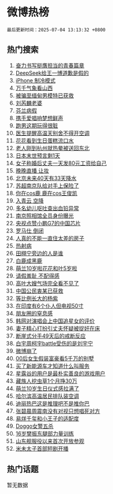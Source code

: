 # 微博热榜

`最后更新时间：2025-07-04 13:13:32 +0800`

## 热门搜索

1. [奋力书写挺膺担当的青春篇章](https://m.weibo.cn/search?containerid=100103type%3D1%26t%3D10%26q%3D%23%E5%A5%8B%E5%8A%9B%E4%B9%A6%E5%86%99%E6%8C%BA%E8%86%BA%E6%8B%85%E5%BD%93%E7%9A%84%E9%9D%92%E6%98%A5%E7%AF%87%E7%AB%A0%23&stream_entry_id=51&isnewpage=1&extparam=seat%3D1%26c_type%3D51%26cate%3D10103%26q%3D%2523%25E5%25A5%258B%25E5%258A%259B%25E4%25B9%25A6%25E5%2586%2599%25E6%258C%25BA%25E8%2586%25BA%25E6%258B%2585%25E5%25BD%2593%25E7%259A%2584%25E9%259D%2592%25E6%2598%25A5%25E7%25AF%2587%25E7%25AB%25A0%2523%26dgr%3D0%26pos%3D0%26filter_type%3Drealtimehot%26stream_entry_id%3D51%26display_time%3D1751606011%26pre_seqid%3D17516060114700055788)
1. [DeepSeek给王一博道歉是假的](https://m.weibo.cn/search?containerid=100103type%3D1%26t%3D10%26q%3D%23DeepSeek%E7%BB%99%E7%8E%8B%E4%B8%80%E5%8D%9A%E9%81%93%E6%AD%89%E6%98%AF%E5%81%87%E7%9A%84%23&stream_entry_id=31&isnewpage=1&extparam=seat%3D1%26band_rank%3D1%26dgr%3D0%26filter_type%3Drealtimehot%26realpos%3D1%26c_type%3D31%26lcate%3D5001%26pos%3D0%26cate%3D5001%26q%3D%2523DeepSeek%25E7%25BB%2599%25E7%258E%258B%25E4%25B8%2580%25E5%258D%259A%25E9%2581%2593%25E6%25AD%2589%25E6%2598%25AF%25E5%2581%2587%25E7%259A%2584%2523%26flag%3D1%26stream_entry_id%3D31%26display_time%3D1751606011%26pre_seqid%3D17516060114700055788)
1. [iPhone 制冷模式](https://m.weibo.cn/search?containerid=100103type%3D1%26t%3D10%26q%3DiPhone+%E5%88%B6%E5%86%B7%E6%A8%A1%E5%BC%8F&stream_entry_id=31&isnewpage=1&extparam=seat%3D1%26band_rank%3D2%26dgr%3D0%26filter_type%3Drealtimehot%26realpos%3D2%26c_type%3D31%26lcate%3D5001%26pos%3D1%26cate%3D5001%26q%3DiPhone%2520%25E5%2588%25B6%25E5%2586%25B7%25E6%25A8%25A1%25E5%25BC%258F%26flag%3D2%26stream_entry_id%3D31%26display_time%3D1751606011%26pre_seqid%3D17516060114700055788)
1. [万千气象看山西](https://m.weibo.cn/search?containerid=100103type%3D1%26t%3D10%26q%3D%23%E4%B8%87%E5%8D%83%E6%B0%94%E8%B1%A1%E7%9C%8B%E5%B1%B1%E8%A5%BF%23&stream_entry_id=31&isnewpage=1&extparam=seat%3D1%26band_rank%3D3%26dgr%3D0%26filter_type%3Drealtimehot%26realpos%3D3%26c_type%3D31%26lcate%3D5001%26pos%3D2%26cate%3D5001%26q%3D%2523%25E4%25B8%2587%25E5%258D%2583%25E6%25B0%2594%25E8%25B1%25A1%25E7%259C%258B%25E5%25B1%25B1%25E8%25A5%25BF%2523%26flag%3D0%26stream_entry_id%3D31%26display_time%3D1751606011%26pre_seqid%3D17516060114700055788)
1. [被骗至缅甸男模特已获救](https://m.weibo.cn/search?containerid=100103type%3D1%26t%3D10%26q%3D%23%E8%A2%AB%E9%AA%97%E8%87%B3%E7%BC%85%E7%94%B8%E7%94%B7%E6%A8%A1%E7%89%B9%E5%B7%B2%E8%8E%B7%E6%95%91%23&stream_entry_id=31&isnewpage=1&extparam=seat%3D1%26band_rank%3D4%26dgr%3D0%26filter_type%3Drealtimehot%26realpos%3D4%26c_type%3D31%26lcate%3D5001%26pos%3D3%26cate%3D5001%26q%3D%2523%25E8%25A2%25AB%25E9%25AA%2597%25E8%2587%25B3%25E7%25BC%2585%25E7%2594%25B8%25E7%2594%25B7%25E6%25A8%25A1%25E7%2589%25B9%25E5%25B7%25B2%25E8%258E%25B7%25E6%2595%2591%2523%26flag%3D1%26stream_entry_id%3D31%26display_time%3D1751606011%26pre_seqid%3D17516060114700055788)
1. [刘芮麟老婆](https://m.weibo.cn/search?containerid=100103type%3D1%26t%3D10%26q%3D%23%E5%88%98%E8%8A%AE%E9%BA%9F%E8%80%81%E5%A9%86%23&stream_entry_id=31&isnewpage=1&extparam=seat%3D1%26band_rank%3D5%26dgr%3D0%26filter_type%3Drealtimehot%26realpos%3D5%26c_type%3D31%26lcate%3D5001%26pos%3D4%26cate%3D5001%26q%3D%2523%25E5%2588%2598%25E8%258A%25AE%25E9%25BA%259F%25E8%2580%2581%25E5%25A9%2586%2523%26flag%3D1%26stream_entry_id%3D31%26display_time%3D1751606011%26pre_seqid%3D17516060114700055788)
1. [芬兰病假](https://m.weibo.cn/search?containerid=100103type%3D1%26t%3D10%26q%3D%E8%8A%AC%E5%85%B0%E7%97%85%E5%81%87&stream_entry_id=31&isnewpage=1&extparam=seat%3D1%26band_rank%3D6%26dgr%3D0%26filter_type%3Drealtimehot%26realpos%3D6%26c_type%3D31%26lcate%3D5001%26pos%3D5%26cate%3D5001%26q%3D%25E8%258A%25AC%25E5%2585%25B0%25E7%2597%2585%25E5%2581%2587%26flag%3D1%26stream_entry_id%3D31%26display_time%3D1751606011%26pre_seqid%3D17516060114700055788)
1. [携手爱唱响梦想鲜声](https://m.weibo.cn/search?containerid=100103type%3D1%26t%3D10%26q%3D%23%E6%90%BA%E6%89%8B%E7%88%B1%E5%94%B1%E5%93%8D%E6%A2%A6%E6%83%B3%E9%B2%9C%E5%A3%B0%23&stream_entry_id=31&isnewpage=1&extparam=seat%3D1%26band_rank%3D7%26topic_ad%3D1%26adid%3D292839%26is_ad_pos%3D1%26c_type%3D31%26dgr%3D0%26lcate%3D5001%26cate%3D5001%26q%3D%2523%25E6%2590%25BA%25E6%2589%258B%25E7%2588%25B1%25E5%2594%25B1%25E5%2593%258D%25E6%25A2%25A6%25E6%2583%25B3%25E9%25B2%259C%25E5%25A3%25B0%2523%26pos%3D6%26filter_type%3Drealtimehot%26stream_entry_id%3D31%26display_time%3D1751606011%26pre_seqid%3D17516060114700055788)
1. [跑男这期玩得很脏](https://m.weibo.cn/search?containerid=100103type%3D1%26t%3D10%26q%3D%E8%B7%91%E7%94%B7%E8%BF%99%E6%9C%9F%E7%8E%A9%E5%BE%97%E5%BE%88%E8%84%8F&stream_entry_id=31&isnewpage=1&extparam=seat%3D1%26band_rank%3D7%26dgr%3D0%26filter_type%3Drealtimehot%26realpos%3D7%26c_type%3D31%26lcate%3D5001%26pos%3D7%26cate%3D5001%26q%3D%25E8%25B7%2591%25E7%2594%25B7%25E8%25BF%2599%25E6%259C%259F%25E7%258E%25A9%25E5%25BE%2597%25E5%25BE%2588%25E8%2584%258F%26flag%3D2%26stream_entry_id%3D31%26display_time%3D1751606011%26pre_seqid%3D17516060114700055788)
1. [医生提醒高温天别舍不得开空调](https://m.weibo.cn/search?containerid=100103type%3D1%26t%3D10%26q%3D%23%E5%8C%BB%E7%94%9F%E6%8F%90%E9%86%92%E9%AB%98%E6%B8%A9%E5%A4%A9%E5%88%AB%E8%88%8D%E4%B8%8D%E5%BE%97%E5%BC%80%E7%A9%BA%E8%B0%83%23&stream_entry_id=31&isnewpage=1&extparam=seat%3D1%26band_rank%3D8%26dgr%3D0%26filter_type%3Drealtimehot%26realpos%3D8%26c_type%3D31%26lcate%3D5001%26pos%3D8%26cate%3D5001%26q%3D%2523%25E5%258C%25BB%25E7%2594%259F%25E6%258F%2590%25E9%2586%2592%25E9%25AB%2598%25E6%25B8%25A9%25E5%25A4%25A9%25E5%2588%25AB%25E8%2588%258D%25E4%25B8%258D%25E5%25BE%2597%25E5%25BC%2580%25E7%25A9%25BA%25E8%25B0%2583%2523%26flag%3D0%26stream_entry_id%3D31%26display_time%3D1751606011%26pre_seqid%3D17516060114700055788)
1. [花花看到生日蛋糕流口水](https://m.weibo.cn/search?containerid=100103type%3D1%26t%3D10%26q%3D%23%E8%8A%B1%E8%8A%B1%E7%9C%8B%E5%88%B0%E7%94%9F%E6%97%A5%E8%9B%8B%E7%B3%95%E6%B5%81%E5%8F%A3%E6%B0%B4%23&stream_entry_id=31&isnewpage=1&extparam=seat%3D1%26band_rank%3D9%26dgr%3D0%26filter_type%3Drealtimehot%26realpos%3D9%26c_type%3D31%26lcate%3D5001%26pos%3D9%26cate%3D5001%26q%3D%2523%25E8%258A%25B1%25E8%258A%25B1%25E7%259C%258B%25E5%2588%25B0%25E7%2594%259F%25E6%2597%25A5%25E8%259B%258B%25E7%25B3%2595%25E6%25B5%2581%25E5%258F%25A3%25E6%25B0%25B4%2523%26flag%3D0%26stream_entry_id%3D31%26display_time%3D1751606011%26pre_seqid%3D17516060114700055788)
1. [老人刚到杭州就热晕被送回东北](https://m.weibo.cn/search?containerid=100103type%3D1%26t%3D10%26q%3D%23%E8%80%81%E4%BA%BA%E5%88%9A%E5%88%B0%E6%9D%AD%E5%B7%9E%E5%B0%B1%E7%83%AD%E6%99%95%E8%A2%AB%E9%80%81%E5%9B%9E%E4%B8%9C%E5%8C%97%23&stream_entry_id=31&isnewpage=1&extparam=seat%3D1%26band_rank%3D10%26dgr%3D0%26filter_type%3Drealtimehot%26realpos%3D10%26c_type%3D31%26lcate%3D5001%26pos%3D10%26cate%3D5001%26q%3D%2523%25E8%2580%2581%25E4%25BA%25BA%25E5%2588%259A%25E5%2588%25B0%25E6%259D%25AD%25E5%25B7%259E%25E5%25B0%25B1%25E7%2583%25AD%25E6%2599%2595%25E8%25A2%25AB%25E9%2580%2581%25E5%259B%259E%25E4%25B8%259C%25E5%258C%2597%2523%26flag%3D0%26stream_entry_id%3D31%26display_time%3D1751606011%26pre_seqid%3D17516060114700055788)
1. [日本末世预言剩1天](https://m.weibo.cn/search?containerid=100103type%3D1%26t%3D10%26q%3D%23%E6%97%A5%E6%9C%AC%E6%9C%AB%E4%B8%96%E9%A2%84%E8%A8%80%E5%89%A91%E5%A4%A9%23&stream_entry_id=31&isnewpage=1&extparam=seat%3D1%26band_rank%3D11%26dgr%3D0%26filter_type%3Drealtimehot%26realpos%3D11%26c_type%3D31%26lcate%3D5001%26pos%3D11%26cate%3D5001%26q%3D%2523%25E6%2597%25A5%25E6%259C%25AC%25E6%259C%25AB%25E4%25B8%2596%25E9%25A2%2584%25E8%25A8%2580%25E5%2589%25A91%25E5%25A4%25A9%2523%26flag%3D2%26stream_entry_id%3D31%26display_time%3D1751606011%26pre_seqid%3D17516060114700055788)
1. [女子称婚后丈夫一天发80元工资给自己](https://m.weibo.cn/search?containerid=100103type%3D1%26t%3D10%26q%3D%23%E5%A5%B3%E5%AD%90%E7%A7%B0%E5%A9%9A%E5%90%8E%E4%B8%88%E5%A4%AB%E4%B8%80%E5%A4%A9%E5%8F%9180%E5%85%83%E5%B7%A5%E8%B5%84%E7%BB%99%E8%87%AA%E5%B7%B1%23&stream_entry_id=31&isnewpage=1&extparam=seat%3D1%26band_rank%3D12%26dgr%3D0%26filter_type%3Drealtimehot%26realpos%3D12%26c_type%3D31%26lcate%3D5001%26pos%3D12%26cate%3D5001%26q%3D%2523%25E5%25A5%25B3%25E5%25AD%2590%25E7%25A7%25B0%25E5%25A9%259A%25E5%2590%258E%25E4%25B8%2588%25E5%25A4%25AB%25E4%25B8%2580%25E5%25A4%25A9%25E5%258F%259180%25E5%2585%2583%25E5%25B7%25A5%25E8%25B5%2584%25E7%25BB%2599%25E8%2587%25AA%25E5%25B7%25B1%2523%26flag%3D1%26stream_entry_id%3D31%26display_time%3D1751606011%26pre_seqid%3D17516060114700055788)
1. [晚晚直播 让妆](https://m.weibo.cn/search?containerid=100103type%3D1%26t%3D10%26q%3D%E6%99%9A%E6%99%9A%E7%9B%B4%E6%92%AD+%E8%AE%A9%E5%A6%86&stream_entry_id=31&isnewpage=1&extparam=seat%3D1%26band_rank%3D13%26dgr%3D0%26filter_type%3Drealtimehot%26realpos%3D13%26c_type%3D31%26lcate%3D5001%26pos%3D13%26cate%3D5001%26q%3D%25E6%2599%259A%25E6%2599%259A%25E7%259B%25B4%25E6%2592%25AD%2520%25E8%25AE%25A9%25E5%25A6%2586%26flag%3D1%26stream_entry_id%3D31%26display_time%3D1751606011%26pre_seqid%3D17516060114700055788)
1. [北京未来40天有33天降水](https://m.weibo.cn/search?containerid=100103type%3D1%26t%3D10%26q%3D%23%E5%8C%97%E4%BA%AC%E6%9C%AA%E6%9D%A540%E5%A4%A9%E6%9C%8933%E5%A4%A9%E9%99%8D%E6%B0%B4%23&stream_entry_id=31&isnewpage=1&extparam=seat%3D1%26band_rank%3D14%26dgr%3D0%26filter_type%3Drealtimehot%26realpos%3D14%26c_type%3D31%26lcate%3D5001%26pos%3D14%26cate%3D5001%26q%3D%2523%25E5%258C%2597%25E4%25BA%25AC%25E6%259C%25AA%25E6%259D%25A540%25E5%25A4%25A9%25E6%259C%258933%25E5%25A4%25A9%25E9%2599%258D%25E6%25B0%25B4%2523%26flag%3D1%26stream_entry_id%3D31%26display_time%3D1751606011%26pre_seqid%3D17516060114700055788)
1. [苏超南京队给对手上保险了](https://m.weibo.cn/search?containerid=100103type%3D1%26t%3D10%26q%3D%23%E8%8B%8F%E8%B6%85%E5%8D%97%E4%BA%AC%E9%98%9F%E7%BB%99%E5%AF%B9%E6%89%8B%E4%B8%8A%E4%BF%9D%E9%99%A9%E4%BA%86%23&stream_entry_id=31&isnewpage=1&extparam=seat%3D1%26band_rank%3D15%26dgr%3D0%26filter_type%3Drealtimehot%26realpos%3D15%26c_type%3D31%26adid%3D292896%26lcate%3D5001%26cate%3D5001%26q%3D%2523%25E8%258B%258F%25E8%25B6%2585%25E5%258D%2597%25E4%25BA%25AC%25E9%2598%259F%25E7%25BB%2599%25E5%25AF%25B9%25E6%2589%258B%25E4%25B8%258A%25E4%25BF%259D%25E9%2599%25A9%25E4%25BA%2586%2523%26flag%3D1%26pos%3D15%26stream_entry_id%3D31%26display_time%3D1751606011%26pre_seqid%3D17516060114700055788)
1. [你在cos鹿 鹿在cos王俊凯](https://m.weibo.cn/search?containerid=100103type%3D1%26t%3D10%26q%3D%E4%BD%A0%E5%9C%A8cos%E9%B9%BF+%E9%B9%BF%E5%9C%A8cos%E7%8E%8B%E4%BF%8A%E5%87%AF&stream_entry_id=31&isnewpage=1&extparam=seat%3D1%26band_rank%3D16%26dgr%3D0%26filter_type%3Drealtimehot%26realpos%3D16%26c_type%3D31%26lcate%3D5001%26pos%3D16%26cate%3D5001%26q%3D%25E4%25BD%25A0%25E5%259C%25A8cos%25E9%25B9%25BF%2520%25E9%25B9%25BF%25E5%259C%25A8cos%25E7%258E%258B%25E4%25BF%258A%25E5%2587%25AF%26flag%3D1%26stream_entry_id%3D31%26display_time%3D1751606011%26pre_seqid%3D17516060114700055788)
1. [入青云 空降](https://m.weibo.cn/search?containerid=100103type%3D1%26t%3D10%26q%3D%E5%85%A5%E9%9D%92%E4%BA%91+%E7%A9%BA%E9%99%8D&stream_entry_id=31&isnewpage=1&extparam=seat%3D1%26band_rank%3D17%26dgr%3D0%26filter_type%3Drealtimehot%26realpos%3D17%26c_type%3D31%26lcate%3D5001%26pos%3D17%26cate%3D5001%26q%3D%25E5%2585%25A5%25E9%259D%2592%25E4%25BA%2591%2520%25E7%25A9%25BA%25E9%2599%258D%26flag%3D1%26stream_entry_id%3D31%26display_time%3D1751606011%26pre_seqid%3D17516060114700055788)
1. [多名幼儿呕吐查出血铅异常](https://m.weibo.cn/search?containerid=100103type%3D1%26t%3D10%26q%3D%23%E5%A4%9A%E5%90%8D%E5%B9%BC%E5%84%BF%E5%91%95%E5%90%90%E6%9F%A5%E5%87%BA%E8%A1%80%E9%93%85%E5%BC%82%E5%B8%B8%23&stream_entry_id=31&isnewpage=1&extparam=seat%3D1%26band_rank%3D18%26dgr%3D0%26filter_type%3Drealtimehot%26realpos%3D18%26c_type%3D31%26lcate%3D5001%26pos%3D18%26cate%3D5001%26q%3D%2523%25E5%25A4%259A%25E5%2590%258D%25E5%25B9%25BC%25E5%2584%25BF%25E5%2591%2595%25E5%2590%2590%25E6%259F%25A5%25E5%2587%25BA%25E8%25A1%2580%25E9%2593%2585%25E5%25BC%2582%25E5%25B8%25B8%2523%26flag%3D0%26stream_entry_id%3D31%26display_time%3D1751606011%26pre_seqid%3D17516060114700055788)
1. [南京照相馆全员身份曝光](https://m.weibo.cn/search?containerid=100103type%3D1%26t%3D10%26q%3D%23%E5%8D%97%E4%BA%AC%E7%85%A7%E7%9B%B8%E9%A6%86%E5%85%A8%E5%91%98%E8%BA%AB%E4%BB%BD%E6%9B%9D%E5%85%89%23&stream_entry_id=31&isnewpage=1&extparam=seat%3D1%26band_rank%3D19%26dgr%3D0%26filter_type%3Drealtimehot%26realpos%3D19%26c_type%3D31%26lcate%3D5001%26pos%3D19%26cate%3D5001%26q%3D%2523%25E5%258D%2597%25E4%25BA%25AC%25E7%2585%25A7%25E7%259B%25B8%25E9%25A6%2586%25E5%2585%25A8%25E5%2591%2598%25E8%25BA%25AB%25E4%25BB%25BD%25E6%259B%259D%25E5%2585%2589%2523%26flag%3D1%26stream_entry_id%3D31%26display_time%3D1751606011%26pre_seqid%3D17516060114700055788)
1. [央视点赞小鹏G7的中国芯片](https://m.weibo.cn/search?containerid=100103type%3D1%26t%3D10%26q%3D%23%E5%A4%AE%E8%A7%86%E7%82%B9%E8%B5%9E%E5%B0%8F%E9%B9%8FG7%E7%9A%84%E4%B8%AD%E5%9B%BD%E8%8A%AF%E7%89%87%23&stream_entry_id=31&isnewpage=1&extparam=seat%3D1%26band_rank%3D20%26dgr%3D0%26filter_type%3Drealtimehot%26realpos%3D20%26c_type%3D31%26lcate%3D5001%26pos%3D20%26cate%3D5001%26q%3D%2523%25E5%25A4%25AE%25E8%25A7%2586%25E7%2582%25B9%25E8%25B5%259E%25E5%25B0%258F%25E9%25B9%258FG7%25E7%259A%2584%25E4%25B8%25AD%25E5%259B%25BD%25E8%258A%25AF%25E7%2589%2587%2523%26flag%3D1%26stream_entry_id%3D31%26display_time%3D1751606011%26pre_seqid%3D17516060114700055788)
1. [罗马仕 倒闭](https://m.weibo.cn/search?containerid=100103type%3D1%26t%3D10%26q%3D%23%E7%BD%97%E9%A9%AC%E4%BB%95+%E5%80%92%E9%97%AD%23&stream_entry_id=31&isnewpage=1&extparam=seat%3D1%26band_rank%3D21%26dgr%3D0%26filter_type%3Drealtimehot%26realpos%3D21%26c_type%3D31%26lcate%3D5001%26pos%3D21%26cate%3D5001%26q%3D%2523%25E7%25BD%2597%25E9%25A9%25AC%25E4%25BB%2595%2520%25E5%2580%2592%25E9%2597%25AD%2523%26flag%3D2%26stream_entry_id%3D31%26display_time%3D1751606011%26pre_seqid%3D17516060114700055788)
1. [人真的不能一直住太差的房子](https://m.weibo.cn/search?containerid=100103type%3D1%26t%3D10%26q%3D%E4%BA%BA%E7%9C%9F%E7%9A%84%E4%B8%8D%E8%83%BD%E4%B8%80%E7%9B%B4%E4%BD%8F%E5%A4%AA%E5%B7%AE%E7%9A%84%E6%88%BF%E5%AD%90&stream_entry_id=31&isnewpage=1&extparam=seat%3D1%26band_rank%3D22%26dgr%3D0%26filter_type%3Drealtimehot%26realpos%3D22%26c_type%3D31%26lcate%3D5001%26pos%3D22%26cate%3D5001%26q%3D%25E4%25BA%25BA%25E7%259C%259F%25E7%259A%2584%25E4%25B8%258D%25E8%2583%25BD%25E4%25B8%2580%25E7%259B%25B4%25E4%25BD%258F%25E5%25A4%25AA%25E5%25B7%25AE%25E7%259A%2584%25E6%2588%25BF%25E5%25AD%2590%26flag%3D0%26stream_entry_id%3D31%26display_time%3D1751606011%26pre_seqid%3D17516060114700055788)
1. [热射病](https://m.weibo.cn/search?containerid=100103type%3D1%26t%3D10%26q%3D%E7%83%AD%E5%B0%84%E7%97%85&stream_entry_id=31&isnewpage=1&extparam=seat%3D1%26band_rank%3D23%26dgr%3D0%26filter_type%3Drealtimehot%26realpos%3D23%26c_type%3D31%26lcate%3D5001%26pos%3D23%26cate%3D5001%26q%3D%25E7%2583%25AD%25E5%25B0%2584%25E7%2597%2585%26flag%3D0%26stream_entry_id%3D31%26display_time%3D1751606011%26pre_seqid%3D17516060114700055788)
1. [田栩宁旁边的人是谁](https://m.weibo.cn/search?containerid=100103type%3D1%26t%3D10%26q%3D%E7%94%B0%E6%A0%A9%E5%AE%81%E6%97%81%E8%BE%B9%E7%9A%84%E4%BA%BA%E6%98%AF%E8%B0%81&stream_entry_id=31&isnewpage=1&extparam=seat%3D1%26band_rank%3D24%26dgr%3D0%26filter_type%3Drealtimehot%26realpos%3D24%26c_type%3D31%26lcate%3D5001%26pos%3D24%26cate%3D5001%26q%3D%25E7%2594%25B0%25E6%25A0%25A9%25E5%25AE%2581%25E6%2597%2581%25E8%25BE%25B9%25E7%259A%2584%25E4%25BA%25BA%25E6%2598%25AF%25E8%25B0%2581%26flag%3D1%26stream_entry_id%3D31%26display_time%3D1751606011%26pre_seqid%3D17516060114700055788)
1. [白鹿成黑鹿](https://m.weibo.cn/search?containerid=100103type%3D1%26t%3D10%26q%3D%23%E7%99%BD%E9%B9%BF%E6%88%90%E9%BB%91%E9%B9%BF%23&stream_entry_id=31&isnewpage=1&extparam=seat%3D1%26band_rank%3D25%26dgr%3D0%26filter_type%3Drealtimehot%26realpos%3D25%26c_type%3D31%26lcate%3D5001%26pos%3D25%26cate%3D5001%26q%3D%2523%25E7%2599%25BD%25E9%25B9%25BF%25E6%2588%2590%25E9%25BB%2591%25E9%25B9%25BF%2523%26flag%3D0%26stream_entry_id%3D31%26display_time%3D1751606011%26pre_seqid%3D17516060114700055788)
1. [萌兰10岁啦花花和叶5岁啦](https://m.weibo.cn/search?containerid=100103type%3D1%26t%3D10%26q%3D%23%E8%90%8C%E5%85%B010%E5%B2%81%E5%95%A6%E8%8A%B1%E8%8A%B1%E5%92%8C%E5%8F%B65%E5%B2%81%E5%95%A6%23&stream_entry_id=31&isnewpage=1&extparam=seat%3D1%26band_rank%3D26%26dgr%3D0%26filter_type%3Drealtimehot%26realpos%3D26%26c_type%3D31%26lcate%3D5001%26pos%3D26%26cate%3D5001%26q%3D%2523%25E8%2590%258C%25E5%2585%25B010%25E5%25B2%2581%25E5%2595%25A6%25E8%258A%25B1%25E8%258A%25B1%25E5%2592%258C%25E5%258F%25B65%25E5%25B2%2581%25E5%2595%25A6%2523%26flag%3D0%26stream_entry_id%3D31%26display_time%3D1751606011%26pre_seqid%3D17516060114700055788)
1. [请假羞耻 不配得感](https://m.weibo.cn/search?containerid=100103type%3D1%26t%3D10%26q%3D%E8%AF%B7%E5%81%87%E7%BE%9E%E8%80%BB+%E4%B8%8D%E9%85%8D%E5%BE%97%E6%84%9F&stream_entry_id=31&isnewpage=1&extparam=seat%3D1%26band_rank%3D27%26dgr%3D0%26filter_type%3Drealtimehot%26realpos%3D27%26c_type%3D31%26lcate%3D5001%26pos%3D27%26cate%3D5001%26q%3D%25E8%25AF%25B7%25E5%2581%2587%25E7%25BE%259E%25E8%2580%25BB%2520%25E4%25B8%258D%25E9%2585%258D%25E5%25BE%2597%25E6%2584%259F%26flag%3D1%26stream_entry_id%3D31%26display_time%3D1751606011%26pre_seqid%3D17516060114700055788)
1. [高叶大嫂气场完全看不见了](https://m.weibo.cn/search?containerid=100103type%3D1%26t%3D10%26q%3D%E9%AB%98%E5%8F%B6%E5%A4%A7%E5%AB%82%E6%B0%94%E5%9C%BA%E5%AE%8C%E5%85%A8%E7%9C%8B%E4%B8%8D%E8%A7%81%E4%BA%86&stream_entry_id=31&isnewpage=1&extparam=seat%3D1%26band_rank%3D28%26dgr%3D0%26filter_type%3Drealtimehot%26realpos%3D28%26c_type%3D31%26lcate%3D5001%26pos%3D28%26cate%3D5001%26q%3D%25E9%25AB%2598%25E5%258F%25B6%25E5%25A4%25A7%25E5%25AB%2582%25E6%25B0%2594%25E5%259C%25BA%25E5%25AE%258C%25E5%2585%25A8%25E7%259C%258B%25E4%25B8%258D%25E8%25A7%2581%25E4%25BA%2586%26flag%3D1%26stream_entry_id%3D31%26display_time%3D1751606011%26pre_seqid%3D17516060114700055788)
1. [中国公民衷某已获救](https://m.weibo.cn/search?containerid=100103type%3D1%26t%3D10%26q%3D%23%E4%B8%AD%E5%9B%BD%E5%85%AC%E6%B0%91%E8%A1%B7%E6%9F%90%E5%B7%B2%E8%8E%B7%E6%95%91%23&stream_entry_id=31&isnewpage=1&extparam=seat%3D1%26band_rank%3D29%26dgr%3D0%26filter_type%3Drealtimehot%26realpos%3D29%26c_type%3D31%26lcate%3D5001%26pos%3D29%26cate%3D5001%26q%3D%2523%25E4%25B8%25AD%25E5%259B%25BD%25E5%2585%25AC%25E6%25B0%2591%25E8%25A1%25B7%25E6%259F%2590%25E5%25B7%25B2%25E8%258E%25B7%25E6%2595%2591%2523%26flag%3D1%26stream_entry_id%3D31%26display_time%3D1751606011%26pre_seqid%3D17516060114700055788)
1. [等比例长大的杨紫](https://m.weibo.cn/search?containerid=100103type%3D1%26t%3D10%26q%3D%E7%AD%89%E6%AF%94%E4%BE%8B%E9%95%BF%E5%A4%A7%E7%9A%84%E6%9D%A8%E7%B4%AB&stream_entry_id=31&isnewpage=1&extparam=seat%3D1%26band_rank%3D30%26dgr%3D0%26filter_type%3Drealtimehot%26realpos%3D30%26c_type%3D31%26lcate%3D5001%26pos%3D30%26cate%3D5001%26q%3D%25E7%25AD%2589%25E6%25AF%2594%25E4%25BE%258B%25E9%2595%25BF%25E5%25A4%25A7%25E7%259A%2584%25E6%259D%25A8%25E7%25B4%25AB%26flag%3D1%26stream_entry_id%3D31%26display_time%3D1751606011%26pre_seqid%3D17516060114700055788)
1. [在印度有6个仆人但电视50寸](https://m.weibo.cn/search?containerid=100103type%3D1%26t%3D10%26q%3D%E5%9C%A8%E5%8D%B0%E5%BA%A6%E6%9C%896%E4%B8%AA%E4%BB%86%E4%BA%BA%E4%BD%86%E7%94%B5%E8%A7%8650%E5%AF%B8&stream_entry_id=31&isnewpage=1&extparam=seat%3D1%26band_rank%3D31%26dgr%3D0%26filter_type%3Drealtimehot%26realpos%3D31%26c_type%3D31%26lcate%3D5001%26pos%3D31%26cate%3D5001%26q%3D%25E5%259C%25A8%25E5%258D%25B0%25E5%25BA%25A6%25E6%259C%25896%25E4%25B8%25AA%25E4%25BB%2586%25E4%25BA%25BA%25E4%25BD%2586%25E7%2594%25B5%25E8%25A7%258650%25E5%25AF%25B8%26flag%3D1%26stream_entry_id%3D31%26display_time%3D1751606011%26pre_seqid%3D17516060114700055788)
1. [朋友圈的窒息感](https://m.weibo.cn/search?containerid=100103type%3D1%26t%3D10%26q%3D%E6%9C%8B%E5%8F%8B%E5%9C%88%E7%9A%84%E7%AA%92%E6%81%AF%E6%84%9F&stream_entry_id=31&isnewpage=1&extparam=seat%3D1%26band_rank%3D32%26dgr%3D0%26filter_type%3Drealtimehot%26realpos%3D32%26c_type%3D31%26lcate%3D5001%26pos%3D32%26cate%3D5001%26q%3D%25E6%259C%258B%25E5%258F%258B%25E5%259C%2588%25E7%259A%2584%25E7%25AA%2592%25E6%2581%25AF%25E6%2584%259F%26flag%3D1%26stream_entry_id%3D31%26display_time%3D1751606011%26pre_seqid%3D17516060114700055788)
1. [韩网对演唱会上中国追星女的评价](https://m.weibo.cn/search?containerid=100103type%3D1%26t%3D10%26q%3D%E9%9F%A9%E7%BD%91%E5%AF%B9%E6%BC%94%E5%94%B1%E4%BC%9A%E4%B8%8A%E4%B8%AD%E5%9B%BD%E8%BF%BD%E6%98%9F%E5%A5%B3%E7%9A%84%E8%AF%84%E4%BB%B7&stream_entry_id=31&isnewpage=1&extparam=seat%3D1%26band_rank%3D33%26dgr%3D0%26filter_type%3Drealtimehot%26realpos%3D33%26c_type%3D31%26lcate%3D5001%26pos%3D33%26cate%3D5001%26q%3D%25E9%259F%25A9%25E7%25BD%2591%25E5%25AF%25B9%25E6%25BC%2594%25E5%2594%25B1%25E4%25BC%259A%25E4%25B8%258A%25E4%25B8%25AD%25E5%259B%25BD%25E8%25BF%25BD%25E6%2598%259F%25E5%25A5%25B3%25E7%259A%2584%25E8%25AF%2584%25E4%25BB%25B7%26flag%3D1%26stream_entry_id%3D31%26display_time%3D1751606011%26pre_seqid%3D17516060114700055788)
1. [妻子精心打扮引丈夫怀疑被捉奸在床](https://m.weibo.cn/search?containerid=100103type%3D1%26t%3D10%26q%3D%23%E5%A6%BB%E5%AD%90%E7%B2%BE%E5%BF%83%E6%89%93%E6%89%AE%E5%BC%95%E4%B8%88%E5%A4%AB%E6%80%80%E7%96%91%E8%A2%AB%E6%8D%89%E5%A5%B8%E5%9C%A8%E5%BA%8A%23&stream_entry_id=31&isnewpage=1&extparam=seat%3D1%26band_rank%3D34%26dgr%3D0%26filter_type%3Drealtimehot%26realpos%3D34%26c_type%3D31%26lcate%3D5001%26pos%3D34%26cate%3D5001%26q%3D%2523%25E5%25A6%25BB%25E5%25AD%2590%25E7%25B2%25BE%25E5%25BF%2583%25E6%2589%2593%25E6%2589%25AE%25E5%25BC%2595%25E4%25B8%2588%25E5%25A4%25AB%25E6%2580%2580%25E7%2596%2591%25E8%25A2%25AB%25E6%258D%2589%25E5%25A5%25B8%25E5%259C%25A8%25E5%25BA%258A%2523%26flag%3D0%26stream_entry_id%3D31%26display_time%3D1751606011%26pre_seqid%3D17516060114700055788)
1. [断崖式分手49天后的戒断反应](https://m.weibo.cn/search?containerid=100103type%3D1%26t%3D10%26q%3D%E6%96%AD%E5%B4%96%E5%BC%8F%E5%88%86%E6%89%8B49%E5%A4%A9%E5%90%8E%E7%9A%84%E6%88%92%E6%96%AD%E5%8F%8D%E5%BA%94&stream_entry_id=31&isnewpage=1&extparam=seat%3D1%26band_rank%3D35%26dgr%3D0%26filter_type%3Drealtimehot%26realpos%3D35%26c_type%3D31%26lcate%3D5001%26pos%3D35%26cate%3D5001%26q%3D%25E6%2596%25AD%25E5%25B4%2596%25E5%25BC%258F%25E5%2588%2586%25E6%2589%258B49%25E5%25A4%25A9%25E5%2590%258E%25E7%259A%2584%25E6%2588%2592%25E6%2596%25AD%25E5%258F%258D%25E5%25BA%2594%26flag%3D0%26stream_entry_id%3D31%26display_time%3D1751606011%26pre_seqid%3D17516060114700055788)
1. [白宇周柯宇battle受伤的是刘宇宁](https://m.weibo.cn/search?containerid=100103type%3D1%26t%3D10%26q%3D%23%E7%99%BD%E5%AE%87%E5%91%A8%E6%9F%AF%E5%AE%87battle%E5%8F%97%E4%BC%A4%E7%9A%84%E6%98%AF%E5%88%98%E5%AE%87%E5%AE%81%23&stream_entry_id=31&isnewpage=1&extparam=seat%3D1%26band_rank%3D36%26dgr%3D0%26filter_type%3Drealtimehot%26realpos%3D36%26c_type%3D31%26lcate%3D5001%26pos%3D36%26cate%3D5001%26q%3D%2523%25E7%2599%25BD%25E5%25AE%2587%25E5%2591%25A8%25E6%259F%25AF%25E5%25AE%2587battle%25E5%258F%2597%25E4%25BC%25A4%25E7%259A%2584%25E6%2598%25AF%25E5%2588%2598%25E5%25AE%2587%25E5%25AE%2581%2523%26flag%3D1%26stream_entry_id%3D31%26display_time%3D1751606011%26pre_seqid%3D17516060114700055788)
1. [微博崩了](https://m.weibo.cn/search?containerid=100103type%3D1%26t%3D10%26q%3D%E5%BE%AE%E5%8D%9A%E5%B4%A9%E4%BA%86&stream_entry_id=31&isnewpage=1&extparam=seat%3D1%26band_rank%3D37%26dgr%3D0%26filter_type%3Drealtimehot%26realpos%3D37%26c_type%3D31%26lcate%3D5001%26pos%3D37%26cate%3D5001%26q%3D%25E5%25BE%25AE%25E5%258D%259A%25E5%25B4%25A9%25E4%25BA%2586%26flag%3D1%26stream_entry_id%3D31%26display_time%3D1751606011%26pre_seqid%3D17516060114700055788)
1. [00后女生假装富豪看5千万的别墅](https://m.weibo.cn/search?containerid=100103type%3D1%26t%3D10%26q%3D00%E5%90%8E%E5%A5%B3%E7%94%9F%E5%81%87%E8%A3%85%E5%AF%8C%E8%B1%AA%E7%9C%8B5%E5%8D%83%E4%B8%87%E7%9A%84%E5%88%AB%E5%A2%85&stream_entry_id=31&isnewpage=1&extparam=seat%3D1%26band_rank%3D38%26dgr%3D0%26filter_type%3Drealtimehot%26realpos%3D38%26c_type%3D31%26lcate%3D5001%26pos%3D38%26cate%3D5001%26q%3D00%25E5%2590%258E%25E5%25A5%25B3%25E7%2594%259F%25E5%2581%2587%25E8%25A3%2585%25E5%25AF%258C%25E8%25B1%25AA%25E7%259C%258B5%25E5%258D%2583%25E4%25B8%2587%25E7%259A%2584%25E5%2588%25AB%25E5%25A2%2585%26flag%3D1%26stream_entry_id%3D31%26display_time%3D1751606011%26pre_seqid%3D17516060114700055788)
1. [买了新能源车才知道什么叫服务](https://m.weibo.cn/search?containerid=100103type%3D1%26t%3D10%26q%3D%23%E4%B9%B0%E4%BA%86%E6%96%B0%E8%83%BD%E6%BA%90%E8%BD%A6%E6%89%8D%E7%9F%A5%E9%81%93%E4%BB%80%E4%B9%88%E5%8F%AB%E6%9C%8D%E5%8A%A1%23&stream_entry_id=31&isnewpage=1&extparam=seat%3D1%26band_rank%3D39%26dgr%3D0%26filter_type%3Drealtimehot%26realpos%3D39%26c_type%3D31%26lcate%3D5001%26pos%3D39%26cate%3D5001%26q%3D%2523%25E4%25B9%25B0%25E4%25BA%2586%25E6%2596%25B0%25E8%2583%25BD%25E6%25BA%2590%25E8%25BD%25A6%25E6%2589%258D%25E7%259F%25A5%25E9%2581%2593%25E4%25BB%2580%25E4%25B9%2588%25E5%258F%25AB%25E6%259C%258D%25E5%258A%25A1%2523%26flag%3D1%26stream_entry_id%3D31%26display_time%3D1751606011%26pre_seqid%3D17516060114700055788)
1. [星露谷的用户是最朴实善良的游戏用户](https://m.weibo.cn/search?containerid=100103type%3D1%26t%3D10%26q%3D%E6%98%9F%E9%9C%B2%E8%B0%B7%E7%9A%84%E7%94%A8%E6%88%B7%E6%98%AF%E6%9C%80%E6%9C%B4%E5%AE%9E%E5%96%84%E8%89%AF%E7%9A%84%E6%B8%B8%E6%88%8F%E7%94%A8%E6%88%B7&stream_entry_id=31&isnewpage=1&extparam=seat%3D1%26band_rank%3D40%26dgr%3D0%26filter_type%3Drealtimehot%26realpos%3D40%26c_type%3D31%26lcate%3D5001%26pos%3D40%26cate%3D5001%26q%3D%25E6%2598%259F%25E9%259C%25B2%25E8%25B0%25B7%25E7%259A%2584%25E7%2594%25A8%25E6%2588%25B7%25E6%2598%25AF%25E6%259C%2580%25E6%259C%25B4%25E5%25AE%259E%25E5%2596%2584%25E8%2589%25AF%25E7%259A%2584%25E6%25B8%25B8%25E6%2588%258F%25E7%2594%25A8%25E6%2588%25B7%26flag%3D1%26stream_entry_id%3D31%26display_time%3D1751606011%26pre_seqid%3D17516060114700055788)
1. [藏族人挖虫草1个月挣30万](https://m.weibo.cn/search?containerid=100103type%3D1%26t%3D10%26q%3D%E8%97%8F%E6%97%8F%E4%BA%BA%E6%8C%96%E8%99%AB%E8%8D%891%E4%B8%AA%E6%9C%88%E6%8C%A330%E4%B8%87&stream_entry_id=31&isnewpage=1&extparam=seat%3D1%26band_rank%3D41%26dgr%3D0%26filter_type%3Drealtimehot%26realpos%3D41%26c_type%3D31%26lcate%3D5001%26pos%3D41%26cate%3D5001%26q%3D%25E8%2597%258F%25E6%2597%258F%25E4%25BA%25BA%25E6%258C%2596%25E8%2599%25AB%25E8%258D%25891%25E4%25B8%25AA%25E6%259C%2588%25E6%258C%25A330%25E4%25B8%2587%26flag%3D1%26stream_entry_id%3D31%26display_time%3D1751606011%26pre_seqid%3D17516060114700055788)
1. [萌兰10岁生日仪式感拉满了](https://m.weibo.cn/search?containerid=100103type%3D1%26t%3D10%26q%3D%23%E8%90%8C%E5%85%B010%E5%B2%81%E7%94%9F%E6%97%A5%E4%BB%AA%E5%BC%8F%E6%84%9F%E6%8B%89%E6%BB%A1%E4%BA%86%23&stream_entry_id=31&isnewpage=1&extparam=seat%3D1%26band_rank%3D42%26dgr%3D0%26filter_type%3Drealtimehot%26realpos%3D42%26c_type%3D31%26lcate%3D5001%26pos%3D42%26cate%3D5001%26q%3D%2523%25E8%2590%258C%25E5%2585%25B010%25E5%25B2%2581%25E7%2594%259F%25E6%2597%25A5%25E4%25BB%25AA%25E5%25BC%258F%25E6%2584%259F%25E6%258B%2589%25E6%25BB%25A1%25E4%25BA%2586%2523%26flag%3D0%26stream_entry_id%3D31%26display_time%3D1751606011%26pre_seqid%3D17516060114700055788)
1. [哈尔滨高温居民排队装空调](https://m.weibo.cn/search?containerid=100103type%3D1%26t%3D10%26q%3D%23%E5%93%88%E5%B0%94%E6%BB%A8%E9%AB%98%E6%B8%A9%E5%B1%85%E6%B0%91%E6%8E%92%E9%98%9F%E8%A3%85%E7%A9%BA%E8%B0%83%23&stream_entry_id=31&isnewpage=1&extparam=seat%3D1%26band_rank%3D43%26dgr%3D0%26filter_type%3Drealtimehot%26realpos%3D43%26c_type%3D31%26lcate%3D5001%26pos%3D43%26cate%3D5001%26q%3D%2523%25E5%2593%2588%25E5%25B0%2594%25E6%25BB%25A8%25E9%25AB%2598%25E6%25B8%25A9%25E5%25B1%2585%25E6%25B0%2591%25E6%258E%2592%25E9%2598%259F%25E8%25A3%2585%25E7%25A9%25BA%25E8%25B0%2583%2523%26flag%3D1%26stream_entry_id%3D31%26display_time%3D1751606011%26pre_seqid%3D17516060114700055788)
1. [迪丽热巴这是推理吧不是推你巴](https://m.weibo.cn/search?containerid=100103type%3D1%26t%3D10%26q%3D%E8%BF%AA%E4%B8%BD%E7%83%AD%E5%B7%B4%E8%BF%99%E6%98%AF%E6%8E%A8%E7%90%86%E5%90%A7%E4%B8%8D%E6%98%AF%E6%8E%A8%E4%BD%A0%E5%B7%B4&stream_entry_id=31&isnewpage=1&extparam=seat%3D1%26band_rank%3D44%26dgr%3D0%26filter_type%3Drealtimehot%26realpos%3D44%26c_type%3D31%26lcate%3D5001%26pos%3D44%26cate%3D5001%26q%3D%25E8%25BF%25AA%25E4%25B8%25BD%25E7%2583%25AD%25E5%25B7%25B4%25E8%25BF%2599%25E6%2598%25AF%25E6%258E%25A8%25E7%2590%2586%25E5%2590%25A7%25E4%25B8%258D%25E6%2598%25AF%25E6%258E%25A8%25E4%25BD%25A0%25E5%25B7%25B4%26flag%3D1%26stream_entry_id%3D31%26display_time%3D1751606011%26pre_seqid%3D17516060114700055788)
1. [张碧晨周震南没有对视只想唱死对方](https://m.weibo.cn/search?containerid=100103type%3D1%26t%3D10%26q%3D%E5%BC%A0%E7%A2%A7%E6%99%A8%E5%91%A8%E9%9C%87%E5%8D%97%E6%B2%A1%E6%9C%89%E5%AF%B9%E8%A7%86%E5%8F%AA%E6%83%B3%E5%94%B1%E6%AD%BB%E5%AF%B9%E6%96%B9&stream_entry_id=31&isnewpage=1&extparam=seat%3D1%26band_rank%3D45%26dgr%3D0%26filter_type%3Drealtimehot%26realpos%3D45%26c_type%3D31%26lcate%3D5001%26pos%3D45%26cate%3D5001%26q%3D%25E5%25BC%25A0%25E7%25A2%25A7%25E6%2599%25A8%25E5%2591%25A8%25E9%259C%2587%25E5%258D%2597%25E6%25B2%25A1%25E6%259C%2589%25E5%25AF%25B9%25E8%25A7%2586%25E5%258F%25AA%25E6%2583%25B3%25E5%2594%25B1%25E6%25AD%25BB%25E5%25AF%25B9%25E6%2596%25B9%26flag%3D1%26stream_entry_id%3D31%26display_time%3D1751606011%26pre_seqid%3D17516060114700055788)
1. [易烊千玺和小王子的适配度](https://m.weibo.cn/search?containerid=100103type%3D1%26t%3D10%26q%3D%E6%98%93%E7%83%8A%E5%8D%83%E7%8E%BA%E5%92%8C%E5%B0%8F%E7%8E%8B%E5%AD%90%E7%9A%84%E9%80%82%E9%85%8D%E5%BA%A6&stream_entry_id=31&isnewpage=1&extparam=seat%3D1%26band_rank%3D46%26dgr%3D0%26filter_type%3Drealtimehot%26realpos%3D46%26c_type%3D31%26lcate%3D5001%26pos%3D46%26cate%3D5001%26q%3D%25E6%2598%2593%25E7%2583%258A%25E5%258D%2583%25E7%258E%25BA%25E5%2592%258C%25E5%25B0%258F%25E7%258E%258B%25E5%25AD%2590%25E7%259A%2584%25E9%2580%2582%25E9%2585%258D%25E5%25BA%25A6%26flag%3D1%26stream_entry_id%3D31%26display_time%3D1751606011%26pre_seqid%3D17516060114700055788)
1. [Doggo女警五杀](https://m.weibo.cn/search?containerid=100103type%3D1%26t%3D10%26q%3D%23Doggo%E5%A5%B3%E8%AD%A6%E4%BA%94%E6%9D%80%23&stream_entry_id=31&isnewpage=1&extparam=seat%3D1%26band_rank%3D47%26dgr%3D0%26filter_type%3Drealtimehot%26realpos%3D47%26c_type%3D31%26lcate%3D5001%26pos%3D47%26cate%3D5001%26q%3D%2523Doggo%25E5%25A5%25B3%25E8%25AD%25A6%25E4%25BA%2594%25E6%259D%2580%2523%26flag%3D0%26stream_entry_id%3D31%26display_time%3D1751606011%26pre_seqid%3D17516060114700055788)
1. [16岁樊振东腿部力量训练](https://m.weibo.cn/search?containerid=100103type%3D1%26t%3D10%26q%3D16%E5%B2%81%E6%A8%8A%E6%8C%AF%E4%B8%9C%E8%85%BF%E9%83%A8%E5%8A%9B%E9%87%8F%E8%AE%AD%E7%BB%83&stream_entry_id=31&isnewpage=1&extparam=seat%3D1%26band_rank%3D48%26dgr%3D0%26filter_type%3Drealtimehot%26realpos%3D48%26c_type%3D31%26lcate%3D5001%26pos%3D48%26cate%3D5001%26q%3D16%25E5%25B2%2581%25E6%25A8%258A%25E6%258C%25AF%25E4%25B8%259C%25E8%2585%25BF%25E9%2583%25A8%25E5%258A%259B%25E9%2587%258F%25E8%25AE%25AD%25E7%25BB%2583%26flag%3D1%26stream_entry_id%3D31%26display_time%3D1751606011%26pre_seqid%3D17516060114700055788)
1. [山东舰服役以来首次开放参观](https://m.weibo.cn/search?containerid=100103type%3D1%26t%3D10%26q%3D%23%E5%B1%B1%E4%B8%9C%E8%88%B0%E6%9C%8D%E5%BD%B9%E4%BB%A5%E6%9D%A5%E9%A6%96%E6%AC%A1%E5%BC%80%E6%94%BE%E5%8F%82%E8%A7%82%23&stream_entry_id=31&isnewpage=1&extparam=seat%3D1%26band_rank%3D49%26dgr%3D0%26filter_type%3Drealtimehot%26realpos%3D49%26c_type%3D31%26lcate%3D5001%26pos%3D49%26cate%3D5001%26q%3D%2523%25E5%25B1%25B1%25E4%25B8%259C%25E8%2588%25B0%25E6%259C%258D%25E5%25BD%25B9%25E4%25BB%25A5%25E6%259D%25A5%25E9%25A6%2596%25E6%25AC%25A1%25E5%25BC%2580%25E6%2594%25BE%25E5%258F%2582%25E8%25A7%2582%2523%26flag%3D1%26stream_entry_id%3D31%26display_time%3D1751606011%26pre_seqid%3D17516060114700055788)
1. [米未太子首部短剧开播](https://m.weibo.cn/search?containerid=100103type%3D1%26t%3D10%26q%3D%E7%B1%B3%E6%9C%AA%E5%A4%AA%E5%AD%90%E9%A6%96%E9%83%A8%E7%9F%AD%E5%89%A7%E5%BC%80%E6%92%AD&stream_entry_id=31&isnewpage=1&extparam=seat%3D1%26band_rank%3D50%26dgr%3D0%26filter_type%3Drealtimehot%26realpos%3D50%26c_type%3D31%26lcate%3D5001%26pos%3D50%26cate%3D5001%26q%3D%25E7%25B1%25B3%25E6%259C%25AA%25E5%25A4%25AA%25E5%25AD%2590%25E9%25A6%2596%25E9%2583%25A8%25E7%259F%25AD%25E5%2589%25A7%25E5%25BC%2580%25E6%2592%25AD%26flag%3D1%26stream_entry_id%3D31%26display_time%3D1751606011%26pre_seqid%3D17516060114700055788)

## 热门话题

暂无数据
